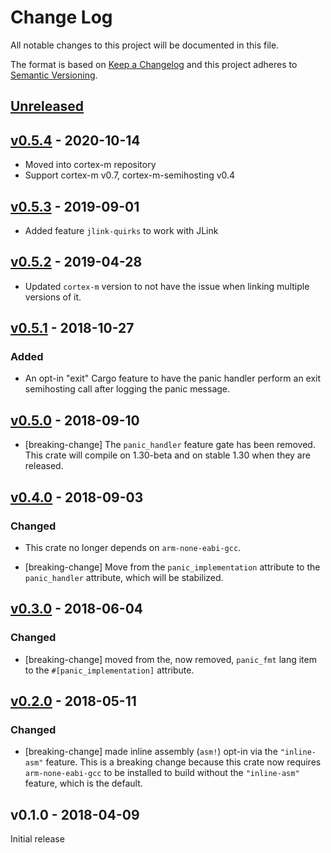 # Change Log

All notable changes to this project will be documented in this file.

The format is based on [Keep a Changelog](http://keepachangelog.com/)
and this project adheres to [Semantic Versioning](http://semver.org/).

## [Unreleased]

## [v0.5.4] - 2020-10-14

- Moved into cortex-m repository
- Support cortex-m v0.7, cortex-m-semihosting v0.4

## [v0.5.3] - 2019-09-01

- Added feature `jlink-quirks` to work with JLink

## [v0.5.2] - 2019-04-28

- Updated `cortex-m` version to not have the issue when linking multiple
  versions of it.

## [v0.5.1] - 2018-10-27

### Added

- An opt-in "exit" Cargo feature to have the panic handler perform an exit
  semihosting call after logging the panic message.

## [v0.5.0] - 2018-09-10

- [breaking-change] The `panic_handler` feature gate has been removed. This
  crate will compile on 1.30-beta and on stable 1.30 when they are released.

## [v0.4.0] - 2018-09-03

### Changed

- This crate no longer depends on `arm-none-eabi-gcc`.

- [breaking-change] Move from the `panic_implementation` attribute to the
  `panic_handler` attribute, which will be stabilized.

## [v0.3.0] - 2018-06-04

### Changed

- [breaking-change] moved from the, now removed, `panic_fmt` lang item to the
  `#[panic_implementation]` attribute.

## [v0.2.0] - 2018-05-11

### Changed

- [breaking-change] made inline assembly (`asm!`) opt-in via the `"inline-asm"` feature. This is a
  breaking change because this crate now requires `arm-none-eabi-gcc` to be installed to build
  without the `"inline-asm"` feature, which is the default.

## v0.1.0 - 2018-04-09

Initial release

[Unreleased]: https://github.com/rust-embedded/panic-semihosting/compare/p-sh-v0.5.4...HEAD
[v0.5.4]: https://github.com/rust-embedded/cortex-m/compare/p-sh-v0.5.3...p-sh-v0.5.4
[v0.5.3]: https://github.com/rust-embedded/panic-semihosting/compare/v0.5.2...v0.5.3
[v0.5.2]: https://github.com/rust-embedded/panic-semihosting/compare/v0.5.1...v0.5.2
[v0.5.1]: https://github.com/rust-embedded/panic-semihosting/compare/v0.5.0...v0.5.1
[v0.5.0]: https://github.com/rust-embedded/panic-semihosting/compare/v0.4.0...v0.5.0
[v0.4.0]: https://github.com/rust-embedded/panic-semihosting/compare/v0.3.0...v0.4.0
[v0.3.0]: https://github.com/rust-embedded/panic-semihosting/compare/v0.2.0...v0.3.0
[v0.2.0]: https://github.com/rust-embedded/panic-semihosting/compare/v0.1.0...v0.2.0
